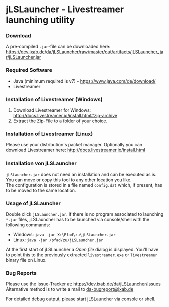 # jLSLauncher - Livestreamer launching utility
### Download

A pre-compiled `.jar`-file can be downloaded here: https://dev.ixab.de/da/jLSLauncher/raw/master/out/artifacts/jLSLauncher_jar/jLSLauncher.jar

### Required Software

* Java (minimum required is v7) - https://www.java.com/de/download/
* Livestreamer

### Installation of Livestreamer (Windows)

1. Download Livestreamer for Windows: http://docs.livestreamer.io/install.html#zip-archive
2. Extract the Zip-File to a folder of your choice.

### Installation of Livestreamer (Linux)

Please use your distribution's packet manager. 
Optionally you can download Livestreamer here: http://docs.livestreamer.io/install.html

### Installation von jLSLauncher

`jLSLauncher.jar` does not need an installation and can be executed as is.  
You can move or copy this tool to any other location you like.  
The configuration is stored in a file named `config.dat` which, if present, has to be moved to the same location.

### Usage of jLSLauncher

Double click `jLSLauncher.jar`.
If there is no program associated to launching `*.jar` files, jLSLauncher has to be launched via console/shell with the following commands:
* Windows: `java -jar X:\Pfad\zu\jLSLauncher.jar`
* Linux: `java -jar /pfad/zu/jLSLauncher.jar`

At the first start of jLSLauncher a *Open file* dialog is displayed. You'll have to point this to the previously extracted `livestreamer.exe` or `livestreamer` binary file on Linux.

### Bug Reports

Please use the Issue-Tracker at: https://dev.ixab.de/da/jLSLauncher/issues
Alternative method is to write a mail to da-bugreport@ixab.de

For detailed debug output, please start jLSLauncher via console or shell.